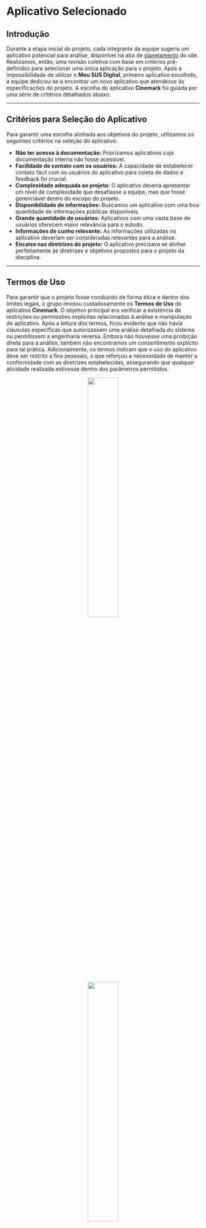 # Aplicativo Selecionado

## Introdução
Durante a etapa inicial do projeto, cada integrante da equipe sugeriu um aplicativo potencial para análise, disponível na aba de [planejamento](https://requisitos-de-software.github.io/2025.1-Cinemark/planejamento/aplicativo/#aplicativos-considerados) do site. Realizamos, então, uma revisão coletiva com base em critérios pré-definidos para selecionar uma única aplicação para o projeto. Após a impossibilidade de utilizar o **Meu SUS Digital**, primeiro aplicativo escolhido, a equipe dedicou-se a encontrar um novo aplicativo que atendesse às especificações do projeto. A escolha do aplicativo **Cinemark** foi guiada por uma série de critérios detalhados abaixo.

---

## Critérios para Seleção do Aplicativo
Para garantir uma escolha alinhada aos objetivos do projeto, utilizamos os seguintes critérios na seleção do aplicativo:

* **Não ter acesso à documentação:** Priorizamos aplicativos cuja documentação interna não fosse acessível.
* **Facilidade de contato com os usuários:** A capacidade de estabelecer contato fácil com os usuários do aplicativo para coleta de dados e feedback foi crucial.
* **Complexidade adequada ao projeto:** O aplicativo deveria apresentar um nível de complexidade que desafiasse a equipe, mas que fosse gerenciável dentro do escopo do projeto.
* **Disponibilidade de informações:** Buscamos um aplicativo com uma boa quantidade de informações públicas disponíveis.
* **Grande quantidade de usuários:** Aplicativos com uma vasta base de usuários oferecem maior relevância para o estudo.
* **Informações de cunho relevante:** As informações utilizadas no aplicativo deveriam ser consideradas relevantes para a análise.
* **Encaixe nas diretrizes do projeto:** O aplicativo precisava se alinhar perfeitamente às diretrizes e objetivos propostos para o projeto da disciplina.

---

## Termos de Uso
Para garantir que o projeto fosse conduzido de forma ética e dentro dos limites legais, o grupo revisou cuidadosamente os **Termos de Uso** do aplicativo **Cinemark**. O objetivo principal era verificar a existência de restrições ou permissões explícitas relacionadas à análise e manipulação do aplicativo. Após a leitura dos termos, ficou evidente que não havia cláusulas específicas que autorizassem uma análise detalhada do sistema ou permitissem a engenharia reversa. Embora não houvesse uma proibição direta para a análise, também não encontramos um consentimento explícito para tal prática. Adicionalmente, os termos indicam que o uso do aplicativo deve ser restrito a fins pessoais, o que reforçou a necessidade de manter a conformidade com as diretrizes estabelecidas, assegurando que qualquer atividade realizada estivesse dentro dos parâmetros permitidos.

<p align="center"><a href="https://requisitos-de-software.github.io/2025.1-Cinemark/assets/termos_de_uso/um.png"><img src="https://requisitos-de-software.github.io/2025.1-Cinemark/assets/termos_de_uso/um.png" style="width: 40%"></a></p>
<p align="center"><a href="https://requisitos-de-software.github.io/2025.1-Cinemark/assets/termos_de_uso/dois.png"><img src="https://requisitos-de-software.github.io/2025.1-Cinemark/assets/termos_de_uso/dois.png" style="width: 40%"></a></p>
<p align="center"><a href="https://requisitos-de-software.github.io/2025.1-Cinemark/assets/termos_de_uso/tres.png"><img src="https://requisitos-de-software.github.io/2025.1-Cinemark/assets/termos_de_uso/tres.png" style="width: 40%"></a></p>
<p align="center"><a href="https://requisitos-de-software.github.io/2025.1-Cinemark/assets/termos_de_uso/quatro.png"><img src="https://requisitos-de-software.github.io/2025.1-Cinemark/assets/termos_de_uso/quatro.png" style="width: 40%"></a></p>
<p align="center"><a href="https://requisitos-de-software.github.io/2025.1-Cinemark/assets/termos_de_uso/cinco.png"><img src="https://requisitos-de-software.github.io/2025.1-Cinemark/assets/termos_de_uso/cinco.png" style="width: 40%"></a></p>
<p align="center"><a href="https://requisitos-de-software.github.io/2025.1-Cinemark/assets/termos_de_uso/seis.png"><img src="https://requisitos-de-software.github.io/2025.1-Cinemark/assets/termos_de_uso/seis.png" style="width: 40%"></a></p>
<p align="center"><a href="https://requisitos-de-software.github.io/2025.1-Cinemark/assets/termos_de_uso/sete.png"><img src="https://requisitos-de-software.github.io/2025.1-Cinemark/assets/termos_de_uso/sete.png" style="width: 40%"></a></p>
<p align="center"><a href="https://requisitos-de-software.github.io/2025.1-Cinemark/assets/termos_de_uso/oito.png"><img src="https://requisitos-de-software.github.io/2025.1-Cinemark/assets/termos_de_uso/oito.png" style="width: 40%"></a></p>
<p align="center"><a href="https://requisitos-de-software.github.io/2025.1-Cinemark/assets/termos_de_uso/nove.png"><img src="https://requisitos-de-software.github.io/2025.1-Cinemark/assets/termos_de_uso/nove.png" style="width: 40%"></a></p>
<p align="center"><a href="https://requisitos-de-software.github.io/2025.1-Cinemark/assets/termos_de_uso/dez.png"><img src="https://requisitos-de-software.github.io/2025.1-Cinemark/assets/termos_de_uso/dez.png" style="width: 40%"></a></p>

O arquivo para download com os Termos de Uso completos na data atual pode ser visualizado ao clicar [neste link](../entrega1/Copia_termosCinemark.pdf).

---

## Conclusão

A escolha do aplicativo para o desenvolvimento do projeto é uma etapa crucial na disciplina de Requisitos. Todo o trabalho do semestre será fundamentado no aplicativo selecionado, o que ressalta a importância de uma escolha cuidadosa, baseada em critérios sólidos. Com a experiência adquirida nesta disciplina, recomendamos atenção especial à **disponibilidade do público-alvo** e à análise detalhada dos **termos de uso** do sistema. Isso é fundamental para verificar se a realização de engenharia reversa é permitida, evitando a necessidade de trocar a aplicação no meio do semestre e garantindo a conformidade ética e legal do projeto.

---
## Histórico de Versão

| Versão | Data          | Descrição                          | Autor(es)     |  Revisor(es)  |
| ------ | ------------- | ---------------------------------- | ------------- | ------------- |
| `1.0`  |  01/07/2025 |  Criação do Documento | [Davi Camilo](https://github.com/Davicamilo23)  | [Gabriel Castelo](https://github.com/GabrielCastelo-31) |
| `1.1`  |  07/07/2025 |  Adição das informações no documento(Introdução, Critérios, Termos de Uso e Conclusão) | [Arthur Evangelista](https://github.com/arthurevg)  | [Tiago Antunes Balieiro](https://github.com/tiagobalieiro) |
